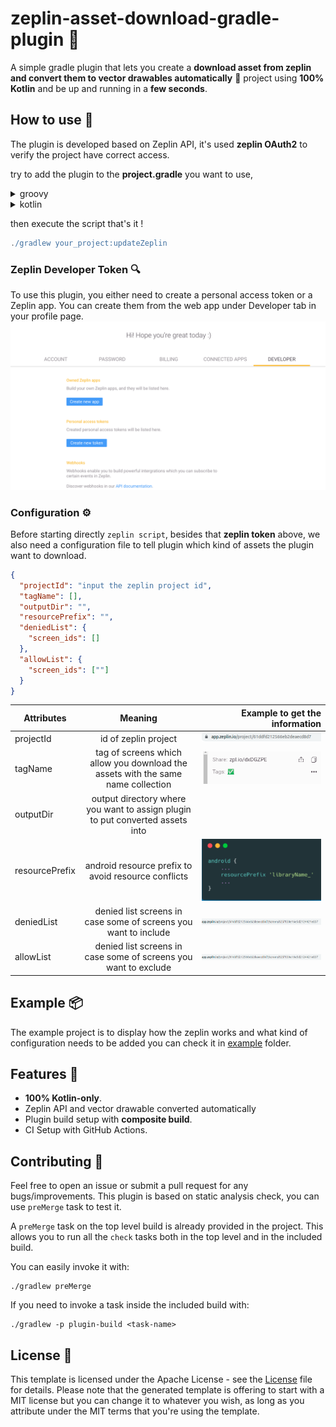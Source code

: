 # zeplin-asset-download-gradle-plugin 🐘

A simple gradle plugin that lets you create a **download asset from zeplin  and convert them to vector drawables automatically** 
🐘 project using **100% Kotlin** and be up and running in a **few seconds**. 

## How to use 👣
The plugin is developed based on Zeplin API, it's used **zeplin OAuth2** to verify the project have correct access.

try to add the plugin to the **project.gradle** you want to use,
<details>
  <summary>groovy</summary>
  <code>
   
    plugins {
        ...
        id("io.github.underwindfall.zeplin.gradle")
    }

    zeplinConfig {
        zeplinToken = "input the correct zeplin token"
        configFile = file("input the correct zeplin file")
    }
</code>
</details>

<details>
  <summary>kotlin</summary>
  <code>

    plugins {
        ...
        id("io.github.underwindfall.zeplin.gradle")
    }

    zeplinConfig {
        zeplinToken.set("input the correct zeplin token")
        configFile.set(file("input the correct zeplin file"))
    }
</code>
</details>

then execute the script that's it !
```groovy
./gradlew your_project:updateZeplin
```

### Zeplin Developer Token 🔍
To use this plugin, you either need to create a personal access token or a Zeplin app. 
You can create them from the web app under Developer tab in your profile page.
![zeplin developer token](./readme/zeplin.png)

### Configuration ⚙️
Before starting directly `zeplin script`, besides that **zeplin token** above, we also need a configuration file to tell plugin
which kind of assets the plugin want to download.
```json
{
  "projectId": "input the zeplin project id",
  "tagName": [],
  "outputDir": "",
  "resourcePrefix": "",
  "deniedList": {
    "screen_ids": []
  },
  "allowList": {
    "screen_ids": [""]
  }
}
```
| Attributes |                                     Meaning                                      | Example to get the information |
|------------|:--------------------------------------------------------------------------------:|-------------------------------:|
| projectId  |                               id of zeplin project                               |      ![](readme/projectid.png) |
| tagName    | tag of screens which allow you download the assets with the same name collection |            ![](readme/tag.png) |
| outputDir  |  output directory where you want to assign plugin to put converted assets into   |                                |
| resourcePrefix  |               android resource prefix to avoid resource conflicts                |         ![](readme/prefix.png) |
| deniedList  |         denied list screens in case some of screens you want to include          |       ![](readme/screenid.png) |
| allowList  |         denied list screens in case some of screens you want to exclude          |       ![](readme/screenid.png) |


## Example 📦
The example project is to display how the zeplin works and what kind of configuration needs to be added
you can check it in [example](example) folder.

## Features 🎨

- **100% Kotlin-only**.
- Zeplin API and vector drawable converted automatically
- Plugin build setup with **composite build**.
- CI Setup with GitHub Actions.


## Contributing 🤝

Feel free to open an issue or submit a pull request for any bugs/improvements.
This plugin is based on static analysis check, you can use `preMerge` task to test it.

A `preMerge` task on the top level build is already provided in the project. This allows you to run all the `check` tasks both in the top level and in the included build.

You can easily invoke it with:

```
./gradlew preMerge
```

If you need to invoke a task inside the included build with:

```
./gradlew -p plugin-build <task-name>
```

## License 📄

This template is licensed under the Apache License - see the [License](LICENSE) file for details.
Please note that the generated template is offering to start with a MIT license but you can change it to whatever you wish, as long as you attribute under the MIT terms that you're using the template. 
